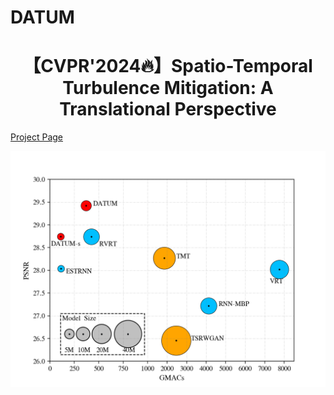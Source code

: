 # DATUM
<div align="center">

# 【CVPR'2024🔥】Spatio-Temporal Turbulence Mitigation: A Translational Perspective
</div>

[Project Page](https://xg416.github.io/DATUM/)

![performance](figs/performance.png)
